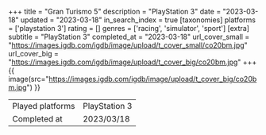 +++
title = "Gran Turismo 5"
description = "PlayStation 3"
date = "2023-03-18"
updated = "2023-03-18"
in_search_index = true
[taxonomies]
platforms = ['playstation 3']
rating = []
genres = ['racing', 'simulator', 'sport']
[extra]
subtitle = "PlayStation 3"
completed_at = "2023-03-18"
url_cover_small = "https://images.igdb.com/igdb/image/upload/t_cover_small/co20bm.jpg"
url_cover_big = "https://images.igdb.com/igdb/image/upload/t_cover_big/co20bm.jpg"
+++
{{ image(src="https://images.igdb.com/igdb/image/upload/t_cover_big/co20bm.jpg") }}

|              |            |
| ------------ | ---------- |
| Played platforms    | PlayStation 3 |
| Completed at | 2023/03/18 |

